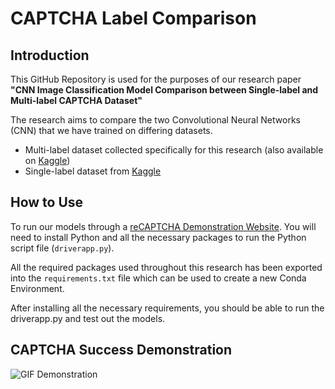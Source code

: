 # CAPTCHA Label Comparison

## Introduction
This GitHub Repository is used for the purposes of our research paper **"CNN Image Classification Model Comparison between Single-label and Multi-label CAPTCHA Dataset"**

The research aims to compare the two Convolutional Neural Networks (CNN) that we have trained on differing datasets.
- Multi-label dataset collected specifically for this research (also available on [Kaggle](https://www.kaggle.com/datasets/nahcocz/multi-label-image-captcha))
- Single-label dataset from [Kaggle](https://www.kaggle.com/datasets/mikhailma/test-dataset)

## How to Use
To run our models through a [reCAPTCHA Demonstration Website](https://www.google.com/recaptcha/api2/demo).  You will need to install Python and all the necessary packages to run the Python script file (`driverapp.py`).

All the required packages used throughout this research has been exported into the `requirements.txt` file which can be used to create a new Conda Environment.

After installing all the necessary requirements, you should be able to run the driverapp.py and test out the models.

## CAPTCHA Success Demonstration
![GIF Demonstration](./data/CAPTCHA_success.gif)